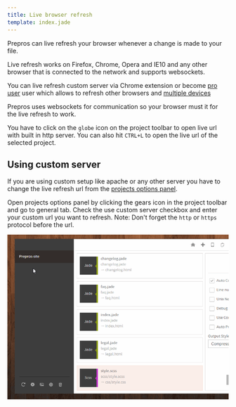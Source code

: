 ```yaml
---
title: Live browser refresh
template: index.jade
---
```


Prepros can live refresh your browser whenever a change is made to your file.

Live refresh works on Firefox, Chrome, Opera and IE10 and any other browser that is connected to the network and supports websockets.

You can live refresh custom server via Chrome extension or become [pro user](/prepros/pro) user which allows to refresh other browsers and [multiple devices](multi-device-testing.html)

Prepros uses websockets for communication so your browser must it for the live refresh to work.

You have to click on the `globe` icon on the project toolbar to open live url with built in http server. You can also hit `CTRL+L` to open the live url of the selected project.

## Using custom server

If you are using custom setup like apache or any other server you have to change the live refresh url from the [projects options panel](projects.html).

Open projects options panel by clicking the gears icon in the project toolbar and go to general tab. Check the use custom server checkbox and enter your custom url you want to refresh. Note: Don't forget the `http` or `https` protocol before the url.

![Custom Server](img/live-refresh/live-url.gif)